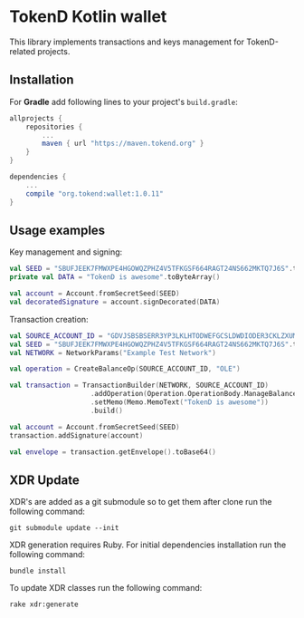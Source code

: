 # TokenD Kotlin wallet

This library implements transactions and keys management for TokenD-related projects.

## Installation

For **Gradle** add following lines to your project's `build.gradle`:
```groovy
allprojects {
    repositories {
        ...
        maven { url "https://maven.tokend.org" }
    }
}

dependencies {
    ...
    compile "org.tokend:wallet:1.0.11"
}

```

## Usage examples

Key management and signing:

```kotlin
val SEED = "SBUFJEEK7FMWXPE4HGOWQZPHZ4V5TFKGSF664RAGT24NS662MKTQ7J6S".toCharArray()
private val DATA = "TokenD is awesome".toByteArray()

val account = Account.fromSecretSeed(SEED)
val decoratedSignature = account.signDecorated(DATA)
```

Transaction creation:

```kotlin
val SOURCE_ACCOUNT_ID = "GDVJSBSBSERR3YP3LKLHTODWEFGCSLDWDIODER3CKLZXUMVPZOPT4MHY"
val SEED = "SBUFJEEK7FMWXPE4HGOWQZPHZ4V5TFKGSF664RAGT24NS662MKTQ7J6S".toCharArray()
val NETWORK = NetworkParams("Example Test Network")

val operation = CreateBalanceOp(SOURCE_ACCOUNT_ID, "OLE")

val transaction = TransactionBuilder(NETWORK, SOURCE_ACCOUNT_ID)
                    .addOperation(Operation.OperationBody.ManageBalance(operation))
                    .setMemo(Memo.MemoText("TokenD is awesome"))
                    .build()

val account = Account.fromSecretSeed(SEED)
transaction.addSignature(account)

val envelope = transaction.getEnvelope().toBase64()
```


## XDR Update
XDR's are added as a git submodule so to get them after clone run the following command:
```
git submodule update --init
```
XDR generation requires Ruby. For initial dependencies installation run the following command:
```
bundle install
```
To update XDR classes run the following command:
```
rake xdr:generate
```
